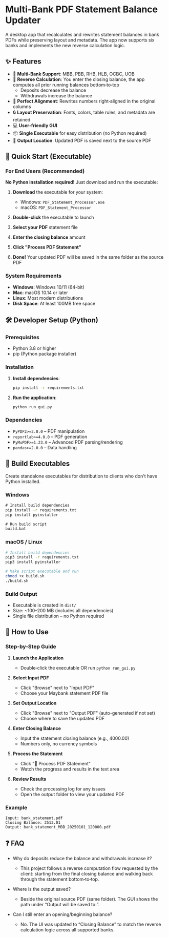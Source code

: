 # Multi‑Bank PDF Statement Balance Updater

A desktop app that recalculates and rewrites statement balances in bank PDFs while preserving layout and metadata. The app now supports six banks and implements the new reverse calculation logic.

## ✨ Features

- 🏦 **Multi‑Bank Support**: MBB, PBB, RHB, HLB, OCBC, UOB
- 🔁 **Reverse Calculation**: You enter the closing balance, the app computes all prior running balances bottom‑to‑top
  - Deposits decrease the balance
  - Withdrawals increase the balance
- 🎯 **Perfect Alignment**: Rewrites numbers right‑aligned in the original columns
- 🔒 **Layout Preservation**: Fonts, colors, table rules, and metadata are retained
- 💻 **User‑friendly GUI**
- 📦 **Single Executable** for easy distribution (no Python required)
- 📂 **Output Location**: Updated PDF is saved next to the source PDF

## 🚀 Quick Start (Executable)

### For End Users (Recommended)

**No Python installation required!** Just download and run the executable:

1. **Download** the executable for your system:
   - Windows: `PDF_Statement_Processor.exe`
   - macOS: `PDF_Statement_Processor`

2. **Double-click** the executable to launch

3. **Select your PDF** statement file

4. **Enter the closing balance** amount

5. **Click "Process PDF Statement"**

6. **Done!** Your updated PDF will be saved in the same folder as the source PDF

### System Requirements

- **Windows**: Windows 10/11 (64-bit)
- **Mac**: macOS 10.14 or later
- **Linux**: Most modern distributions
- **Disk Space**: At least 100MB free space

## 🛠️ Developer Setup (Python)

### Prerequisites

- Python 3.8 or higher
- pip (Python package installer)

### Installation

1. **Install dependencies**:

   ```bash
   pip install -r requirements.txt
   ```

2. **Run the application**:

   ```bash
   python run_gui.py
   ```

### Dependencies

- `PyPDF2>=3.0.0` – PDF manipulation
- `reportlab>=4.0.0` – PDF generation
- `PyMuPDF>=1.23.0` – Advanced PDF parsing/rendering
- `pandas>=2.0.0` – Data handling

## 🔧 Build Executables

Create standalone executables for distribution to clients who don't have Python installed.

### Windows

```cmd
# Install build dependencies
pip install -r requirements.txt
pip install pyinstaller

# Run build script
build.bat
```

### macOS / Linux

```bash
# Install build dependencies
pip3 install -r requirements.txt
pip3 install pyinstaller

# Make script executable and run
chmod +x build.sh
./build.sh
```

### Build Output

- Executable is created in `dist/`
- Size: ~100–200 MB (includes all dependencies)
- Single file distribution – no Python required

## 📖 How to Use

### Step-by-Step Guide

1. **Launch the Application**
   - Double‑click the executable OR run `python run_gui.py`

2. **Select Input PDF**
   - Click "Browse" next to "Input PDF"
   - Choose your Maybank statement PDF file

3. **Set Output Location**
   - Click "Browse" next to "Output PDF" (auto-generated if not set)
   - Choose where to save the updated PDF

4. **Enter Closing Balance**
   - Input the statement closing balance (e.g., 4000.00)
   - Numbers only, no currency symbols

5. **Process the Statement**
   - Click "🚀 Process PDF Statement"
   - Watch the progress and results in the text area

6. **Review Results**
   - Check the processing log for any issues
   - Open the output folder to view your updated PDF

### Example

```text
Input: bank_statement.pdf
Closing Balance: 2513.01
Output: bank_statement_MBB_20250101_120000.pdf
```

## ❓ FAQ

- Why do deposits reduce the balance and withdrawals increase it?
  - This project follows a reverse computation flow requested by the client: starting from the final closing balance and walking back through the statement bottom‑to‑top.

- Where is the output saved?
  - Beside the original source PDF (same folder). The GUI shows the path under “Output will be saved to:”.

- Can I still enter an opening/beginning balance?
  - No. The UI was updated to “Closing Balance” to match the reverse calculation logic across all supported banks.
